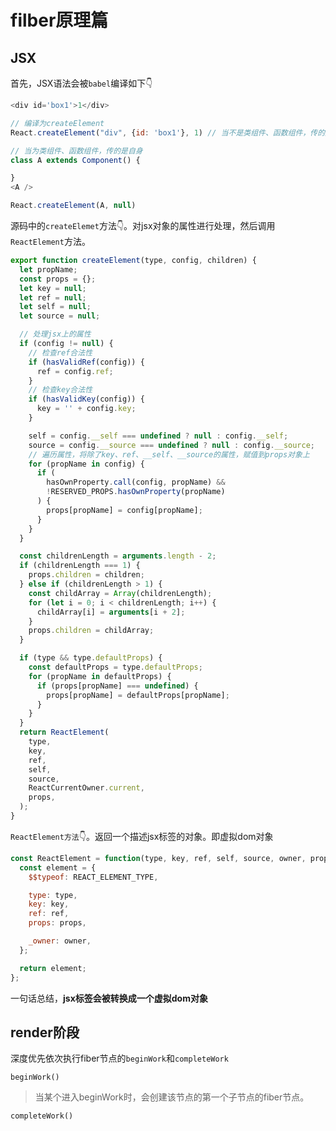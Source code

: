 # filber原理篇

## JSX

首先，JSX语法会被`babel`编译如下👇

```js
<div id='box1'>1</div>

// 编译为createElement
React.createElement("div", {id: 'box1'}, 1) // 当不是类组件、函数组件，传的是字符串 如'div'

// 当为类组件、函数组件，传的是自身
class A extends Component() {

}
<A />

React.createElement(A, null)
```

源码中的`createElemet`方法👇。对jsx对象的属性进行处理，然后调用`ReactElement`方法。

```js
export function createElement(type, config, children) {
  let propName;
  const props = {};
  let key = null;
  let ref = null;
  let self = null;
  let source = null;

  // 处理jsx上的属性
  if (config != null) {
    // 检查ref合法性
    if (hasValidRef(config)) {
      ref = config.ref;
    }
    // 检查key合法性
    if (hasValidKey(config)) {
      key = '' + config.key;
    }

    self = config.__self === undefined ? null : config.__self;
    source = config.__source === undefined ? null : config.__source;
    // 遍历属性，将除了key、ref、__self、__source的属性，赋值到props对象上
    for (propName in config) {
      if (
        hasOwnProperty.call(config, propName) &&
        !RESERVED_PROPS.hasOwnProperty(propName)
      ) {
        props[propName] = config[propName];
      }
    }
  }

  const childrenLength = arguments.length - 2;
  if (childrenLength === 1) {
    props.children = children;
  } else if (childrenLength > 1) {
    const childArray = Array(childrenLength);
    for (let i = 0; i < childrenLength; i++) {
      childArray[i] = arguments[i + 2];
    }
    props.children = childArray;
  }

  if (type && type.defaultProps) {
    const defaultProps = type.defaultProps;
    for (propName in defaultProps) {
      if (props[propName] === undefined) {
        props[propName] = defaultProps[propName];
      }
    }
  }
  return ReactElement(
    type,
    key,
    ref,
    self,
    source,
    ReactCurrentOwner.current,
    props,
  );
}
```

`ReactElement方法`👇。返回一个描述jsx标签的对象。即虚拟dom对象

```js
const ReactElement = function(type, key, ref, self, source, owner, props) {
  const element = {
    $$typeof: REACT_ELEMENT_TYPE,

    type: type,
    key: key,
    ref: ref,
    props: props,

    _owner: owner,
  };

  return element;
};
```

一句话总结，**jsx标签会被转换成一个虚拟dom对象**

## render阶段

深度优先依次执行fiber节点的`beginWork`和`completeWork`

`beginWork()`

> 当某个进入beginWork时，会创建该节点的第一个子节点的fiber节点。

`completeWork()`



